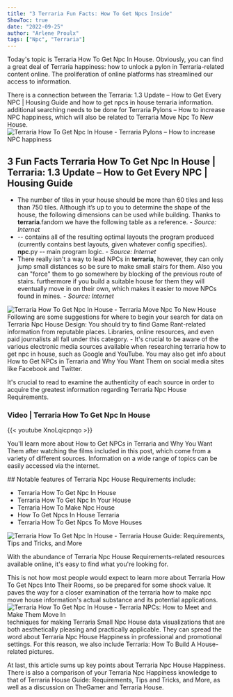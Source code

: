 ```yaml
---
title: "3 Terraria Fun Facts: How To Get Npcs Inside"
ShowToc: true 
date: "2022-09-25"
author: "Arlene Proulx" 
tags: ["Npc", "Terraria"]
---
```


	
Today's topic is Terraria How To Get Npc In House. Obviously, you can find a great deal of Terraria happiness: how to unlock a pylon in Terraria-related content online. The proliferation of online platforms has streamlined our access to information.

There is a connection between the Terraria: 1.3 Update – How to Get Every NPC | Housing Guide and how to get npcs in house terraria information. additional searching needs to be done for Terraria Pylons – How to increase NPC happiness, which will also be related to Terraria Move Npc To New House.
<img loading="lazy" src="https://i.ytimg.com/vi/JBYz_aNhcKc/maxresdefault.jpg" onerror="this.onerror=null;this.src='https://blogger.googleusercontent.com/img/a/AVvXsEhe7F7TRXHtjiKvHb5vS7DmnxvpHiDyoYyYvm1nHB3Qp2_w3BnM6A2eq4v7FYxCC9bfZt3a9vIMtAYEKUiaDQbHMg-ViyGmRIj39MLp0bGFfgfYw1Dc9q_H-T0wiTm3l0Uq42dETrN9eC8aGJ9_IORZsxST1AcLR7np1koOfcc7tnHa4S8Mwz_xD9d0=s16000';" alt="Terraria How To Get Npc In House - Terraria Pylons – How to increase NPC happiness" >

## 3 Fun Facts Terraria How To Get Npc In House | Terraria: 1.3 Update – How to Get Every NPC | Housing Guide
-   The number of tiles in your house should be more than 60 tiles and less than 750 tiles. Although it’s up to you to determine the shape of the house, the following dimensions can be used while building. Thanks to **terraria**.fandom we have the following table as a reference. - <cite>Source: Internet</cite>
-   -- contains all of the resulting optimal layouts the program produced (currently contains best layouts, given whatever config specifies). **npc**.py -- main program logic. - <cite>Source: Internet</cite>
-   There really isn't a way to lead NPCs in **terraria**, however, they can only jump small distances so be sure to make small stairs for them. Also you can "force" them to go somewhere by blocking of the previous route of stairs. furthermore if you build a suitable house for them they will eventually move in on their own, which makes it easier to move NPCs found in mines. - <cite>Source: Internet</cite>


<img loading="lazy" src="https://i.ytimg.com/vi/R5c9wgRgeFY/maxresdefault.jpg" onerror="this.onerror=null;this.src='https://blogger.googleusercontent.com/img/a/AVvXsEhe7F7TRXHtjiKvHb5vS7DmnxvpHiDyoYyYvm1nHB3Qp2_w3BnM6A2eq4v7FYxCC9bfZt3a9vIMtAYEKUiaDQbHMg-ViyGmRIj39MLp0bGFfgfYw1Dc9q_H-T0wiTm3l0Uq42dETrN9eC8aGJ9_IORZsxST1AcLR7np1koOfcc7tnHa4S8Mwz_xD9d0=s16000';" alt="Terraria How To Get Npc In House - Terraria Move Npc To New House" >
Following are some suggestions for where to begin your search for data on Terraria Npc House Design:
You should try to find Game Rant-related information from reputable places. Libraries, online resources, and even paid journalists all fall under this category.
- It's crucial to be aware of the various electronic media sources available when researching terraria how to get npc in house, such as Google and YouTube. You may also get info about How to Get NPCs in Terraria and Why You Want Them on social media sites like Facebook and Twitter.

It's crucial to read to examine the authenticity of each source in order to acquire the greatest information regarding Terraria Npc House Requirements.

### Video | Terraria How To Get Npc In House
{{< youtube XnoLqicpnqo >}} 

You'll learn more about How to Get NPCs in Terraria and Why You Want Them after watching the films included in this post, which come from a variety of different sources. Information on a wide range of topics can be easily accessed via the internet.
<script async="async" data-cfasync="false" src="//normallydemandedalter.com/fe63df3c5408708b15d8dc3d9b206b31/invoke.js"></script>
<div id="container-fe63df3c5408708b15d8dc3d9b206b31"></div>
## Notable features of Terraria Npc House Requirements include:

- Terraria How To Get Npc In House
- Terraria How To Get Npc In Your House
- Terraria How To Make Npc House
- How To Get Npcs In House Terraria
- Terraria How To Get Npcs To Move Houses

 <img loading="lazy" src="https://i.pinimg.com/736x/da/67/58/da675855e4fab1b9a25b2df359e11c0a.jpg" onerror="this.onerror=null;this.src='https://blogger.googleusercontent.com/img/a/AVvXsEhe7F7TRXHtjiKvHb5vS7DmnxvpHiDyoYyYvm1nHB3Qp2_w3BnM6A2eq4v7FYxCC9bfZt3a9vIMtAYEKUiaDQbHMg-ViyGmRIj39MLp0bGFfgfYw1Dc9q_H-T0wiTm3l0Uq42dETrN9eC8aGJ9_IORZsxST1AcLR7np1koOfcc7tnHa4S8Mwz_xD9d0=s16000';" alt="Terraria How To Get Npc In House - Terraria House Guide: Requirements, Tips and Tricks, and More" >

With the abundance of Terraria Npc House Requirements-related resources available online, it's easy to find what you're looking for.

This is not how most people would expect to learn more about Terraria How To Get Npcs Into Their Rooms, so be prepared for some shock value. It paves the way for a closer examination of the terraria how to make npc move house information's actual substance and its potential applications.
<img loading="lazy" src="https://steamlists.com/wp-content/uploads/2021/03/terraria-how-to-get-all-npc-1-4-1-26-steamlists-com-5758959957.jpg" onerror="this.onerror=null;this.src='https://blogger.googleusercontent.com/img/a/AVvXsEhe7F7TRXHtjiKvHb5vS7DmnxvpHiDyoYyYvm1nHB3Qp2_w3BnM6A2eq4v7FYxCC9bfZt3a9vIMtAYEKUiaDQbHMg-ViyGmRIj39MLp0bGFfgfYw1Dc9q_H-T0wiTm3l0Uq42dETrN9eC8aGJ9_IORZsxST1AcLR7np1koOfcc7tnHa4S8Mwz_xD9d0=s16000';" alt="Terraria How To Get Npc In House - Terraria NPCs: How to Meet and Make Them Move In" >
techniques for making Terraria Small Npc House data visualizations that are both aesthetically pleasing and practically applicable. They can spread the word about Terraria Npc House Happiness in professional and promotional settings. For this reason, we also include Terraria: How To Build A House-related pictures.

At last, this article sums up key points about Terraria Npc House Happiness. There is also a comparison of your Terraria Npc Happiness knowledge to that of Terraria House Guide: Requirements, Tips and Tricks, and More, as well as a discussion on TheGamer and Terraria House.
	
	

